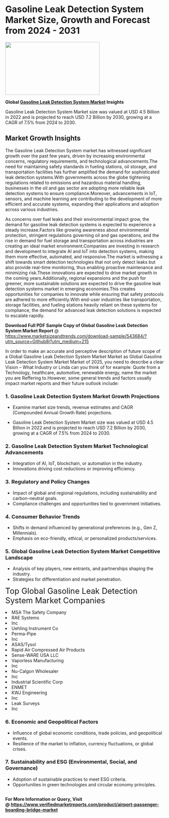 <H1>Gasoline Leak Detection System Market Size, Growth and Forecast from 2024 - 2031</H1><img class="aligncenter size-medium wp-image-584254" src="https://thirdeyenews.in/wp-content/uploads/2024/09/Global-Market-Research-300x168.jpeg" alt="" width="300" height="168" /><p><strong>Global&nbsp;<a href="https://www.marketsizeandtrends.com/download-sample/543684/?utm_source=Github8j?utm_medium=215">Gasoline Leak Detection System Market</a> Insights</strong></p><p>Gasoline Leak Detection System Market size was valued at USD 4.5 Billion in 2022 and is projected to reach USD 7.2 Billion by 2030, growing at a CAGR of 7.5% from 2024 to 2030.</p><p><h2>Market Growth Insights</h2> <p>The Gasoline Leak Detection System market has witnessed significant growth over the past few years, driven by increasing environmental concerns, regulatory requirements, and technological advancements.The need for maintaining safety standards in fueling stations, oil storage, and transportation facilities has further amplified the demand for sophisticated leak detection systems.With governments across the globe tightening regulations related to emissions and hazardous material handling, businesses in the oil and gas sector are adopting more reliable leak detection systems to ensure compliance.Moreover, advancements in IoT, sensors, and machine learning are contributing to the development of more efficient and accurate systems, expanding their applications and adoption across various industries.</p> <p>As concerns over fuel leaks and their environmental impact grow, the demand for gasoline leak detection systems is expected to experience a steady increase.Factors like growing awareness about environmental protection, stringent regulations governing oil and gas operations, and the rise in demand for fuel storage and transportation across industries are creating an ideal market environment.Companies are investing in research and development to integrate AI and IoT into detection systems, making them more effective, automated, and responsive.The market is witnessing a shift towards smart detection technologies that not only detect leaks but also provide real-time monitoring, thus enabling proactive maintenance and minimizing risk.These innovations are expected to drive market growth in the coming years.Additionally, regional expansions and the push for greener, more sustainable solutions are expected to drive the gasoline leak detection systems market in emerging economies.This creates opportunities for companies to innovate while ensuring that safety protocols are adhered to more efficiently.With end-user industries like transportation, storage facilities, and fueling stations heavily reliant on these systems for compliance, the demand for advanced leak detection solutions is expected to escalate rapidly.</p> <p><span class=""><strong>Download Full PDF Sample Copy of Global Gasoline Leak Detection System Market Report</strong> @ <a href="https://www.marketsizeandtrends.com/download-sample/543684/?utm_source=Github8j?utm_medium=215" target="_blank">https://www.marketsizeandtrends.com/download-sample/543684/?utm_source=Github8j?utm_medium=215</a></span></p><p>In order to make an accurate and perceptive description of future scope of a Global&nbsp;Gasoline Leak Detection System Market Market as Global&nbsp;Gasoline Leak Detection System Market Market of 2025, you need to describe a clear Vision &ndash; What Industry or Linda can you think of for example: Quote from a Technology, healthcare, automotive, renewable energy, name the market you are Reffering to.However, some general trends and factors usually impact market reports and their future outlook include:</p><h3>1.&nbsp;<strong>Gasoline Leak Detection System Market Growth Projections</strong></h3><ul><li>Examine market size trends, revenue estimates and CAGR (Compounded Annual Growth Rate) projections.</li><li><p>Gasoline Leak Detection System Market size was valued at USD 4.5 Billion in 2022 and is projected to reach USD 7.2 Billion by 2030, growing at a CAGR of 7.5% from 2024 to 2030.</p></li></ul><h3>2.&nbsp;<strong>Gasoline Leak Detection System Market Technological Advancements</strong></h3><ul><li>Integration of AI, IoT, blockchain, or automation in the industry.</li><li>Innovations driving cost reductions or improving efficiency.</li></ul><h3>3.&nbsp;<strong>Regulatory and Policy Changes</strong></h3><ul><li>Impact of global and regional regulations, including sustainability and carbon-neutral goals.</li><li>Compliance challenges and opportunities tied to government initiatives.</li></ul><h3>4.&nbsp;<strong>Consumer Behavior Trends</strong></h3><ul><li>Shifts in demand influenced by generational preferences (e.g., Gen Z, Millennials).</li><li>Emphasis on eco-friendly, ethical, or personalized products/services.</li></ul><h3>5.&nbsp;<strong>Global Gasoline Leak Detection System Market Competitive Landscape</strong></h3><ul><li>Analysis of key players, new entrants, and partnerships shaping the industry.</li><li>Strategies for differentiation and market penetration.</li></ul><p data-pm-slice="1 1 []"><span style="color: inherit; font-family: inherit; font-size: 25px;">Top Global Gasoline Leak Detection System Market Companies</span></p><div class="" data-test-id=""><p><li>MSA The Safety Company</li><li> RAE Systems</li><li> Inc</li><li> Uehling Instrument Co</li><li> Perma-Pipe</li><li> Inc</li><li> ASAS/Tysol</li><li> Rapid Air Compressed Air Products</li><li> Sense-WARE USA LLC</li><li> Vaporless Manufacturing</li><li> Inc</li><li> Nu-Calgon Wholesaler</li><li> Inc</li><li> Industrial Scientific Corp</li><li> ENMET</li><li> KWJ Engineering</li><li> Inc</li><li> Leak Surveys</li><li> Inc</li></p></div><h3>6.&nbsp;<strong>Economic and Geopolitical Factors</strong></h3><ul><li>Influence of global economic conditions, trade policies, and geopolitical events.</li><li>Resilience of the market to inflation, currency fluctuations, or global crises.</li></ul><h3>7.&nbsp;<strong>Sustainability and ESG (Environmental, Social, and Governance)</strong></h3><ul><li>Adoption of sustainable practices to meet ESG criteria.</li><li>Opportunities in green technologies and circular economy principles.</li></ul><h2><strong style="font-size: 14px;">For More Information or Query, Visit @&nbsp;</strong><a style="background-color: #ffffff; font-size: 14px;" href="https://www.marketsizeandtrends.com/report/gasoline-leak-detection-system-market/" target="_blank">https://www.verifiedmarketreports.com/product/airport-passenger-boarding-bridge-market</a></h2>